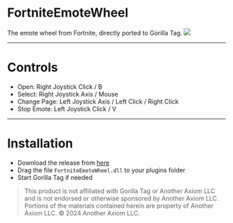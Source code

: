 # FortniteEmoteWheel
The emote wheel from Fortnite, directly ported to Gorilla Tag.
<img src="https://i.imgur.com/E2mRwj9.png">

---

# Controls
- Open: Right Joystick Click / B
- Select: Right Joystick Axis / Mouse
- Change Page: Left Joystick Axis / Left Click / Right Click
- Stop Emote: Left Joystick Click / V

---

# Installation

- Download the release from [here](https://github.com/iiDk-the-actual/FortniteEmoteWheel/releases/latest)
- Drag the file `FortniteEmoteWheel.dll` to your plugins folder
- Start Gorilla Tag if needed

> This product is not affiliated with Gorilla Tag or Another Axiom LLC and is not endorsed or otherwise sponsored by Another Axiom LLC. Portions of the materials contained herein are property of Another Axiom LLC. © 2024 Another Axiom LLC.
